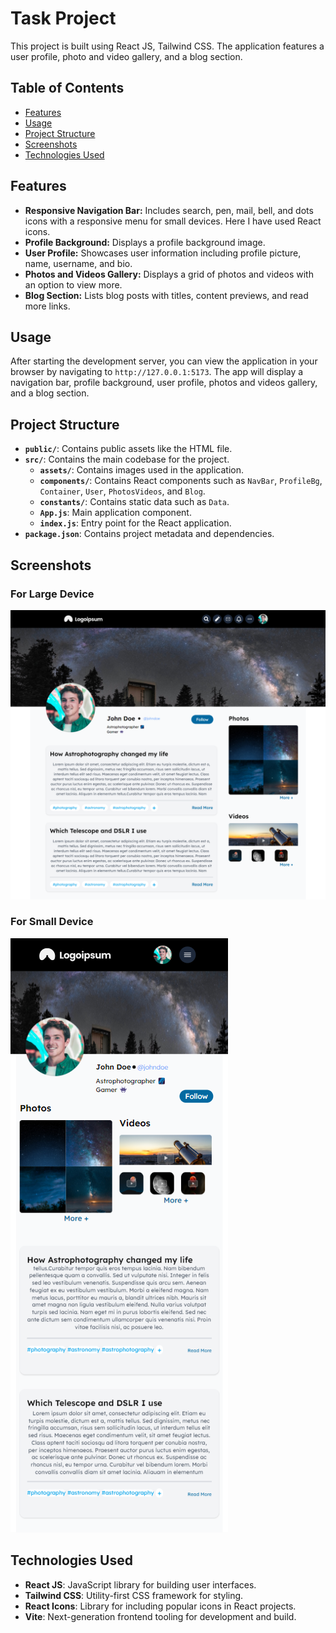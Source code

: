 # Task Project

This project is built using React JS, Tailwind CSS. The application features a user profile, photo and video gallery, and a blog section.

## Table of Contents

- [Features](#features)
- [Usage](#usage)
- [Project Structure](#project-structure)
- [Screenshots](#screenshots)
- [Technologies Used](#technologies-used)

## Features

- **Responsive Navigation Bar:** Includes search, pen, mail, bell, and dots icons with a responsive menu for small devices. Here I have used React icons.
- **Profile Background:** Displays a profile background image.
- **User Profile:** Showcases user information including profile picture, name, username, and bio.
- **Photos and Videos Gallery:** Displays a grid of photos and videos with an option to view more.
- **Blog Section:** Lists blog posts with titles, content previews, and read more links.


## Usage

After starting the development server, you can view the application in your browser by navigating to `http://127.0.0.1:5173`. The app will display a navigation bar, profile background, user profile, photos and videos gallery, and a blog section.

## Project Structure

- **`public/`**: Contains public assets like the HTML file.
- **`src/`**: Contains the main codebase for the project.
  - **`assets/`**: Contains images used in the application.
  - **`components/`**: Contains React components such as `NavBar`, `ProfileBg`, `Container`, `User`, `PhotosVideos`, and `Blog`.
  - **`constants/`**: Contains static data such as `Data`.
  - **`App.js`**: Main application component.
  - **`index.js`**: Entry point for the React application.
- **`package.json`**: Contains project metadata and dependencies.

## Screenshots

### For Large Device
![For Large Device](src/assets/image/large.png)
### For Small Device
![For Small Device](src/assets/image/small.png)


## Technologies Used

- **React JS**: JavaScript library for building user interfaces.
- **Tailwind CSS**: Utility-first CSS framework for styling.
- **React Icons**: Library for including popular icons in React projects.
- **Vite**: Next-generation frontend tooling for development and build.


